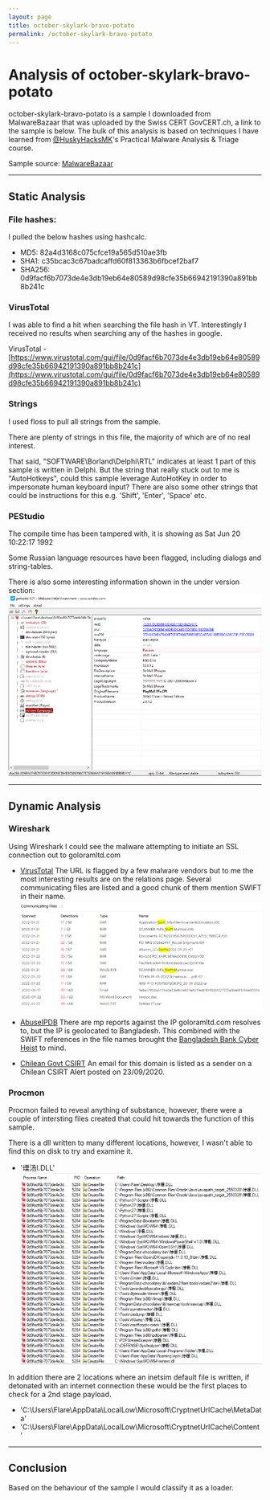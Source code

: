 ```yaml
---
layout: page
title: october-skylark-bravo-potato
permalink: /october-skylark-bravo-potato
---
```


# Analysis of october-skylark-bravo-potato

october-skylark-bravo-potato is a sample I downloaded from MalwareBazaar that was uploaded by the Swiss CERT GovCERT.ch, a link to the sample is below. The bulk of this analysis is based on techniques I have learned from [@HuskyHacksMK](https://twitter.com/HuskyHacksMK)'s Practical Malware Analysis & Triage course.

Sample source: [MalwareBazaar](https://bazaar.abuse.ch/sample/0d9facf6b7073de4e3db19eb64e80589d98cfe35b66942191390a891bb8b241c)

---

## Static Analysis

### File hashes:
I pulled the below hashes using hashcalc.

- MD5: 82a4d3168c075cfce19a565d510ae3fb
- SHA1: c35bcac3c67badcaffd60f813363b6fbcef2baf7
- SHA256: 0d9facf6b7073de4e3db19eb64e80589d98cfe35b66942191390a891bb8b241c

### VirusTotal
I was able to find a hit when searching the file hash in VT. Interestingly I received no results when searching any of the hashes in google.

VirusTotal -  [https://www.virustotal.com/gui/file/0d9facf6b7073de4e3db19eb64e80589d98cfe35b66942191390a891bb8b241c](https://www.virustotal.com/gui/file/0d9facf6b7073de4e3db19eb64e80589d98cfe35b66942191390a891bb8b241c)

### Strings
I used floss to pull all strings from the sample.

There are plenty of strings in this file, the majority of which are of no real interest.

That said, "SOFTWARE\Borland\Delphi\RTL" indicates at least 1 part of this sample is written in Delphi. But the string that really stuck out to me is "AutoHotkeys", could this sample leverage AutoHotKey in order to impersonate human keyboard input?  There are also some other strings that could be instructions for this e.g. 'Shift', 'Enter', 'Space' etc.

### PEStudio
The compile time has been tampered with, it is showing as Sat Jun 20 10:22:17 1992

Some Russian language resources have been flagged, including dialogs and string-tables.

There is also some interesting information shown in the under version section:
 ![PEStudio screenshot](<../assets/img/pestudioosbp.PNG> "PEStudio version menu")

---

## Dynamic Analysis

### Wireshark
Using Wireshark I could see the malware attempting to initiate an SSL connection out to goloramltd.com
- [VirusTotal](https://www.virustotal.com/gui/domain/goloramltd.com/relations)
The URL is flagged by a few malware vendors but to me the most interesting results are on the relations page. Several communicating files are listed and a good chunk of them mention SWIFT in their name.
 ![VirusTotal screenshot](<../assets/img/VTosbp.PNG> "VirusTotal relations menu")

- [AbuseIPDB](https://www.abuseipdb.com/check/203.191.33.96)
There are mp reports against the IP goloramltd.com resolves to, but the IP is geolocated to Bangladesh. This combined with the SWIFT references in the file names brought the [Bangladesh Bank Cyber Heist](https://en.wikipedia.org/wiki/Bangladesh_Bank_robbery) to mind.

- [Chilean Govt CSIRT](https://www.csirt.gob.cl/alertas/2cmv20-00090-01/)
An email for this domain is listed as a sender on a Chilean CSIRT Alert posted on 23/09/2020. 

### Procmon
Procmon failed to reveal anything of substance, however, there were a couple of intersting files created that could hit towards the function of this sample.

There is  a dll written to many different locations, however, I wasn't able to find this on disk to try and examine it.
- '瑮汤l.DLL'
 ![dll screenshot](<../assets/img/dllosbp.PNG> "dll create file events procmon")

In addition there are 2 locations where an inetsim default file is written, if detonated with an internet connection these would be the first places to check for a 2nd stage payload.
- 'C:\Users\Flare\AppData\LocalLow\Microsoft\CryptnetUrlCache\MetaData\'
- 'C:\Users\Flare\AppData\LocalLow\Microsoft\CryptnetUrlCache\Content'

---

## Conclusion
Based on the behaviour of the sample I would classify it as a loader. 